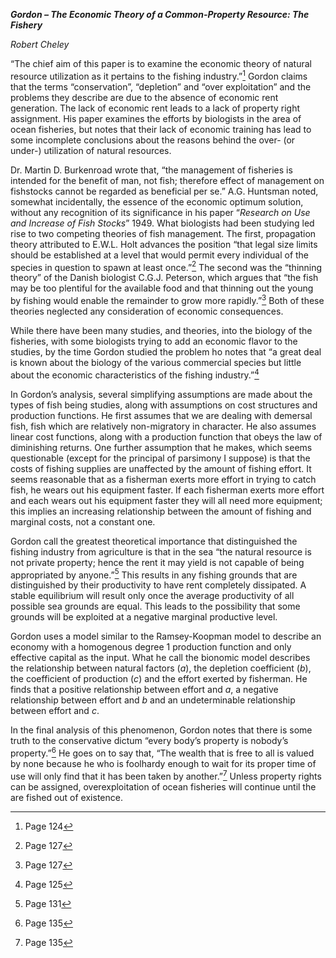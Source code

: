 ***Gordon – The Economic Theory of a Common-Property Resource: The
Fishery***

*Robert Cheley*

“The chief aim of this paper is to examine the economic theory of
natural resource utilization as it pertains to the fishing
industry.”[^1] Gordon claims that the terms “conservation”, “depletion”
and “over exploitation” and the problems they describe are due to the
absence of economic rent generation. The lack of economic rent leads to
a lack of property right assignment. His paper examines the efforts by
biologists in the area of ocean fisheries, but notes that their lack of
economic training has lead to some incomplete conclusions about the
reasons behind the over- (or under-) utilization of natural resources.

Dr. Martin D. Burkenroad wrote that, “the management of fisheries is
intended for the benefit of man, not fish; therefore effect of
management on fishstocks cannot be regarded as beneficial per se.” A.G.
Huntsman noted, somewhat incidentally, the essence of the economic
optimum solution, without any recognition of its significance in his
paper “*Research on Use and Increase of Fish Stocks*” 1949. What
biologists had been studying led rise to two competing theories of fish
management. The first, propagation theory attributed to E.W.L. Holt
advances the position “that legal size limits should be established at a
level that would permit every individual of the species in question to
spawn at least once.”[^2] The second was the “thinning theory” of the
Danish biologist C.G.J. Peterson, which argues that “the fish may be too
plentiful for the available food and that thinning out the young by
fishing would enable the remainder to grow more rapidly.”[^3] Both of
these theories neglected any consideration of economic consequences.

While there have been many studies, and theories, into the biology of
the fisheries, with some biologists trying to add an economic flavor to
the studies, by the time Gordon studied the problem ho notes that “a
great deal is known about the biology of the various commercial species
but little about the economic characteristics of the fishing
industry.”[^4]

In Gordon’s analysis, several simplifying assumptions are made about the
types of fish being studies, along with assumptions on cost structures
and production functions. He first assumes that we are dealing with
demersal fish, fish which are relatively non-migratory in character. He
also assumes linear cost functions, along with a production function
that obeys the law of diminishing returns. One further assumption that
he makes, which seems questionable (except for the principal of
parsimony I suppose) is that the costs of fishing supplies are
unaffected by the amount of fishing effort. It seems reasonable that as
a fisherman exerts more effort in trying to catch fish, he wears out his
equipment faster. If each fisherman exerts more effort and each wears
out his equipment faster they will all need more equipment; this implies
an increasing relationship between the amount of fishing and marginal
costs, not a constant one.

Gordon call the greatest theoretical importance that distinguished the
fishing industry from agriculture is that in the sea “the natural
resource is not private property; hence the rent it may yield is not
capable of being appropriated by anyone.”[^5] This results in any
fishing grounds that are distinguished by their productivity to have
rent completely dissipated. A stable equilibrium will result only once
the average productivity of all possible sea grounds are equal. This
leads to the possibility that some grounds will be exploited at a
negative marginal productive level.

Gordon uses a model similar to the Ramsey-Koopman model to describe an
economy with a homogenous degree 1 production function and only
effective capital as the input. What he call the bionomic model
describes the relationship between natural factors (*a*), the depletion
coefficient (*b*), the coefficient of production (*c*) and the effort
exerted by fisherman. He finds that a positive relationship between
effort and *a*, a negative relationship between effort and *b* and an
undeterminable relationship between effort and *c*.

In the final analysis of this phenomenon, Gordon notes that there is
some truth to the conservative dictum “every body’s property is nobody’s
property.”[^6] He goes on to say that, “The wealth that is free to all
is valued by none because he who is foolhardy enough to wait for its
proper time of use will only find that it has been taken by
another.”[^7] Unless property rights can be assigned, overexploitation
of ocean fisheries will continue until the are fished out of existence.

[^1]: Page 124

[^2]: Page 127

[^3]: Page 127

[^4]: Page 125

[^5]: Page 131

[^6]: Page 135

[^7]: Page 135
